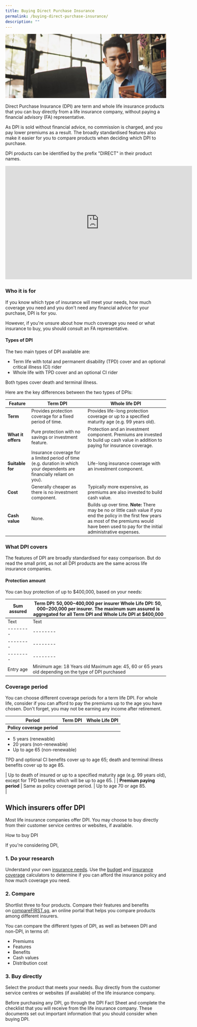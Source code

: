 ```yaml
---
title: Buying Direct Purchase Insurance
permalink: /buying-direct-purchase-insurance/
description: ""
---
```

![](/images/Are%20You%20Planning%20Your%20Finances/buying-direct-purchase-insurance.jfif)

Direct Purchase Insurance (DPI) are term and whole life insurance products that you can buy directly from a life insurance company, without paying a financial advisory (FA) representative.

As DPI is sold without financial advice, no commission is charged, and you pay lower premiums as a result. The broadly standardised features also make it easier for you to compare products when deciding which DPI to purchase.

DPI products can be identified by the prefix "DIRECT" in their product names.

<iframe allowfullscreen="" allow="accelerometer; autoplay; clipboard-write; encrypted-media; gyroscope; picture-in-picture; web-share" frameborder="0" title="Introduction to Direct Purchase Insurance Products" src="https://www.youtube.com/embed/M3-7d676gL8" height="354" width="585"></iframe>

### Who it is for

If you know which type of insurance will meet your needs, how much coverage you need and you don't need any financial advice for your purchase, DPI is for you.

However, if you're unsure about how much coverage you need or what insurance to buy, you should consult an FA representative.

#### Types of DPI

The two main types of DPI available are:

*   Term life with total and permanent disability (TPD) cover and an optional critical illness (CI) rider
*   Whole life with TPD cover and an optional CI rider

Both types cover death and terminal illness.

Here are the key differences between the two types of DPIs:

| Feature | Term DPI | Whole life DPI |
| --- | --- | --- |
| **Term** | Provides protection coverage for a fixed period of time.   | Provides life-long protection coverage or up to a specified maturity age (e.g. 99 years old). | 
| **What it offers** | Pure protection with no savings or investment feature. | Protection and an investment component. Premiums are invested to build up cash value in addition to paying for insurance coverage. | 
| **Suitable for** | Insurance coverage for a limited period of time (e.g. duration in which your dependents are financially reliant on you). | Life-long insurance coverage with an investment component. |
| **Cost** | Generally cheaper as there is no investment component. | Typically more expensive, as premiums are also invested to build cash value.  |
| **Cash value** | None. | Builds up over time.  **Note:**&nbsp;There may be no or little cash value if you end the policy in the first few years as most of the premiums would have been used to pay for the initial administrative expenses. |

### What DPI covers

The features of DPI are broadly standardised for easy comparison. But do read the small print, as not all DPI products are the same across life insurance companies.

#### Protection amount

You can buy protection of up to $400,000, based on your needs:



| Sum assured     | Term DPI: $50,000-$400,000 per insurer Whole Life DPI: $50,000-$200,000 per insurer. The maximum sum assured is aggregated for all Term DPI and Whole Life DPI at $400,000     |
| -------- | -------- | 
| Text     | Text     |
| -------- | -------- | | Text     | Text     |
| -------- | -------- |  
| -------- | -------- |  
| Entry age     | Minimum age: 18 Years old Maximum age: 45, 60 or 65 years old depending on the type of DPI purchased     | 




### Coverage period

You can choose different coverage periods for a term life DPI. For whole life, consider if you can afford to pay the premiums up to the age you have chosen. Don't forget, you may not be earning any income after retirement.

| Period | Term DPI | Whole Life DPI |
| --- | --- | --- |
| **Policy coverage period** | 
*   5 years (renewable)
*   20 years (non-renewable)
*   Up to age 65 (non-renewable)

TPD and optional CI benefits cover up to age 65; death and terminal illness benefits cover up to age 85.

 | Up to death of insured or up to a specified maturity age (e.g. 99 years old), except for TPD benefits which will be up to age 65. |
| **Premium paying period** | Same as policy coverage period. | Up to age 70 or age 85.  
 |

Which insurers offer DPI
------------------------

Most life insurance companies offer DPI. You may choose to buy directly from their customer service centres or websites, if available.

How to buy DPI

If you're considering DPI,

### 1\. Do your research

Understand your own&nbsp;[insurance needs](https://www.moneysense.gov.sg/articles/2018/10/assessing-your-insurance-needs). Use the&nbsp;[budget](https://www.moneysense.gov.sg/financial-tools/budget-calculator)&nbsp;and&nbsp;[insurance coverage](https://www.cpf.gov.sg/eSvc/Web/Schemes/InsuranceEstimator/InsuranceEstimator)&nbsp;calculators to determine if you can afford the insurance policy and how much coverage you need.

### 2\. Compare

Shortlist three to four products. Compare their features and benefits on&nbsp;[compareFIRST.sg](http://www.comparefirst.sg/), an online portal that helps you compare products among different insurers.

You can compare the different types of DPI, as well as between DPI and non-DPI, in terms of:

*   Premiums
*   Features
*   Benefits
*   Cash values
*   Distribution cost

### 3\. Buy directly

Select the product that meets your needs. Buy directly from the customer service centres or websites (if available) of the life insurance company.

Before purchasing any DPI, go through the DPI Fact Sheet and complete the checklist that you will receive from the life insurance company. These documents set out important information that you should consider when buying DPI.